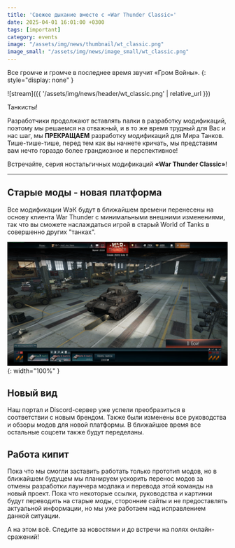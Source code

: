 ```yaml
---
title: 'Свежее дыхание вместе с «War Thunder Classic»'
date: 2025-04-01 16:01:00 +0300
tags: [important]
category: events
image: "/assets/img/news/thumbnail/wt_classic.png"
image_small: "/assets/img/news/image_small/wt_classic.png"
---
```


Все громче и громче в последнее время звучит «Гром Войны».
{: style="display: none" }

![stream]({{ '/assets/img/news/header/wt_classic.png' | relative_url }})

Танкисты!

Разработчики продолжают вставлять палки в разработку модификаций, поэтому мы решаемся на отважный, и в то же время трудный для Вас и нас шаг, мы **ПРЕКРАЩАЕМ** разработку модификаций для Мира Танков. Тише-тише-тише, перед тем как вы начнете кричать, мы представим вам нечто гораздо более грандиозное и перспективное!

Встречайте, серия ностальгичных модификаций **«War Thunder Classic»**!

---

## Старые моды - новая платформа

Все модификации WэК будут в ближайшем времени перенесены на основу клиента War Thunder с минимальными внешними изменениями, так что вы сможете наслаждаться игрой в старый World of Tanks в совершенно других "танках".

![TO Classic](/assets/img/news/screens/wt-classic-screen.png){: width="100%" }

## Новый вид

Наш портал и Discord-сервер уже успели преобразиться в соответствии с новым брендом. Также были изменены все руководства и обзоры модов для новой платформы. В ближайшее время все остальные соцсети также будут переделаны.

## Работа кипит

Пока что мы смогли заставить работать только прототип модов, но в ближайшем будущем мы планируем ускорить перенос модов за отмены разработки лаунчера модпака и перевода этой команды на новый проект. Пока что некоторые ссылки, руководства и картинки будут переводить на старые моды, сторонние сайты и не предоставлять актуальной информации, но мы уже работаем над исправлением данной ситуации.

А на этом всё. Следите за новостями и до встречи на полях онлайн-сражений!